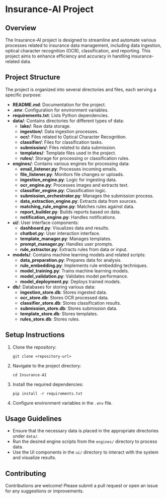 # Insurance-AI Project

## Overview
The Insurance-AI project is designed to streamline and automate various processes related to insurance data management, including data ingestion, optical character recognition (OCR), classification, and reporting. This project aims to enhance efficiency and accuracy in handling insurance-related data.

## Project Structure
The project is organized into several directories and files, each serving a specific purpose:

- **README.md**: Documentation for the project.
- **.env**: Configuration for environment variables.
- **requirements.txt**: Lists Python dependencies.
- **data/**: Contains directories for different types of data:
  - **lake/**: Raw data storage.
  - **ingestion/**: Data ingestion processes.
  - **ocr/**: Files related to Optical Character Recognition.
  - **classifier/**: Files for classification tasks.
  - **submission/**: Files related to data submission.
  - **templates/**: Template files used in the project.
  - **rules/**: Storage for processing or classification rules.
- **engines/**: Contains various engines for processing data:
  - **email_listener.py**: Processes incoming emails.
  - **file_listener.py**: Monitors file changes or uploads.
  - **ingestion_engine.py**: Logic for ingesting data.
  - **ocr_engine.py**: Processes images and extracts text.
  - **classifier_engine.py**: Classification logic.
  - **submission_orchestrator.py**: Manages the submission process.
  - **data_extraction_engine.py**: Extracts data from sources.
  - **matching_rule_engine.py**: Matches rules against data.
  - **report_builder.py**: Builds reports based on data.
  - **notification_engine.py**: Handles notifications.
- **ui/**: User interface components:
  - **dashboard.py**: Visualizes data and results.
  - **chatbot.py**: User interaction interface.
  - **template_manager.py**: Manages templates.
  - **prompt_manager.py**: Handles user prompts.
  - **rule_extractor.py**: Extracts rules from data or input.
- **models/**: Contains machine learning models and related scripts:
  - **data_preparation.py**: Prepares data for analysis.
  - **rule_embedding.py**: Implements rule embedding techniques.
  - **model_training.py**: Trains machine learning models.
  - **model_validation.py**: Validates model performance.
  - **model_deployment.py**: Deploys trained models.
- **db/**: Databases for storing various data:
  - **ingestion_store.db**: Stores ingested data.
  - **ocr_store.db**: Stores OCR processed data.
  - **classifier_store.db**: Stores classification results.
  - **submission_store.db**: Stores submission data.
  - **template_store.db**: Stores templates.
  - **rules_store.db**: Stores rules.

## Setup Instructions
1. Clone the repository:
   ```
   git clone <repository-url>
   ```
2. Navigate to the project directory:
   ```
   cd Insurance-AI
   ```
3. Install the required dependencies:
   ```
   pip install -r requirements.txt
   ```
4. Configure environment variables in the `.env` file.

## Usage Guidelines
- Ensure that the necessary data is placed in the appropriate directories under `data/`.
- Run the desired engine scripts from the `engines/` directory to process data.
- Use the UI components in the `ui/` directory to interact with the system and visualize results.

## Contributing
Contributions are welcome! Please submit a pull request or open an issue for any suggestions or improvements.
